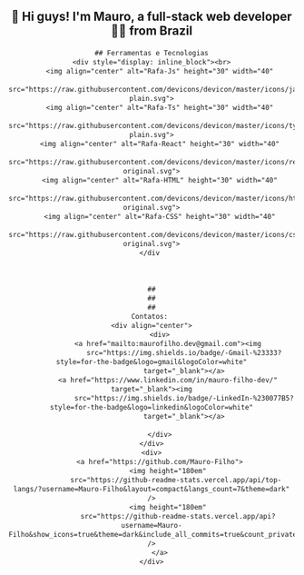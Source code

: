 <div align="center">

   ## 👋 Hi guys! I'm Mauro, a full-stack web developer 👨‍💻 from Brazil

    ## Ferramentas e Tecnologias
    <div style="display: inline_block"><br>
        <img align="center" alt="Rafa-Js" height="30" width="40"
            src="https://raw.githubusercontent.com/devicons/devicon/master/icons/javascript/javascript-plain.svg">
        <img align="center" alt="Rafa-Ts" height="30" width="40"
            src="https://raw.githubusercontent.com/devicons/devicon/master/icons/typescript/typescript-plain.svg">
        <img align="center" alt="Rafa-React" height="30" width="40"
            src="https://raw.githubusercontent.com/devicons/devicon/master/icons/react/react-original.svg">
        <img align="center" alt="Rafa-HTML" height="30" width="40"
            src="https://raw.githubusercontent.com/devicons/devicon/master/icons/html5/html5-original.svg">
        <img align="center" alt="Rafa-CSS" height="30" width="40"
            src="https://raw.githubusercontent.com/devicons/devicon/master/icons/css3/css3-original.svg">
    </div 
 


    ##
    ##
    ##
    Contatos: 
    <div align="center">
        <div>
            <a href="mailto:maurofilho.dev@gmail.com"><img
                    src="https://img.shields.io/badge/-Gmail-%23333?style=for-the-badge&logo=gmail&logoColor=white"
                    target="_blank"></a>
            <a href="https://www.linkedin.com/in/mauro-filho-dev/" target="_blank"><img
                    src="https://img.shields.io/badge/-LinkedIn-%230077B5?style=for-the-badge&logo=linkedin&logoColor=white"
                    target="_blank"></a>

        </div>
    </div>
    <div>
        <a href="https://github.com/Mauro-Filho">
            <img height="180em"
                src="https://github-readme-stats.vercel.app/api/top-langs/?username=Mauro-Filho&layout=compact&langs_count=7&theme=dark" />
            <img height="180em"
                 src="https://github-readme-stats.vercel.app/api?username=Mauro-Filho&show_icons=true&theme=dark&include_all_commits=true&count_private=true" />
        </a>
    </div>

</div>
